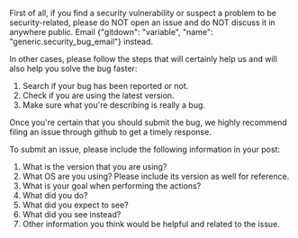 
First of all, if you find a security vulnerability or suspect a problem to be security-related, 
please do NOT open an issue and do NOT discuss it in anywhere public. 
Email {"gitdown": "variable", "name": "generic.security_bug_email"} instead.

In other cases, 
please follow the steps that will certainly help us and will also help you solve the bug faster:
1. Search if your bug has been reported or not. 
2. Check if you are using the latest version.
3. Make sure what you're describing is really a bug.


Once you're certain that you should submit the bug, 
we highly recommend filing an issue through github to get a timely response. 

To submit an issue, please include the following information in your post:
1. What is the version that you are using?
2. What OS are you using? Please include its version as well for reference.
3. What is your goal when performing the actions?
4. What did you do?
5. What did you expect to see?
6. What did you see instead?
7. Other information you think would be helpful and related to the issue.
